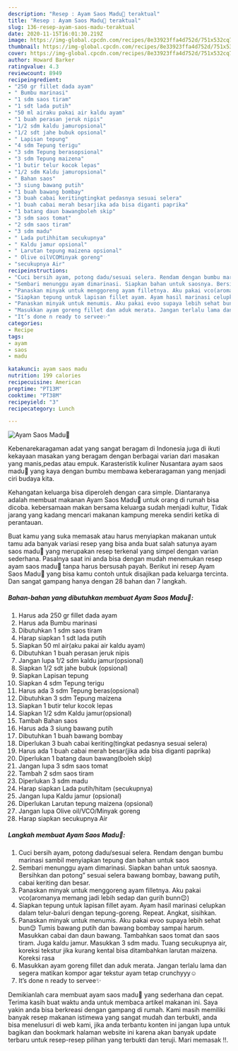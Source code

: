 ```yaml
---
description: "Resep : Ayam Saos Madu🍯 teraktual"
title: "Resep : Ayam Saos Madu🍯 teraktual"
slug: 136-resep-ayam-saos-madu-teraktual
date: 2020-11-15T16:01:30.219Z
image: https://img-global.cpcdn.com/recipes/8e33923ffa4d752d/751x532cq70/ayam-saos-madu🍯-foto-resep-utama.jpg
thumbnail: https://img-global.cpcdn.com/recipes/8e33923ffa4d752d/751x532cq70/ayam-saos-madu🍯-foto-resep-utama.jpg
cover: https://img-global.cpcdn.com/recipes/8e33923ffa4d752d/751x532cq70/ayam-saos-madu🍯-foto-resep-utama.jpg
author: Howard Barker
ratingvalue: 4.3
reviewcount: 8949
recipeingredient:
- "250 gr fillet dada ayam"
- " Bumbu marinasi"
- "1 sdm saos tiram"
- "1 sdt lada putih"
- "50 ml airaku pakai air kaldu ayam"
- "1 buah perasan jeruk nipis"
- "1/2 sdm kaldu jamuropsional"
- "1/2 sdt jahe bubuk opsional"
- " Lapisan tepung"
- "4 sdm Tepung terigu"
- "3 sdm Tepung berasopsional"
- "3 sdm Tepung maizena"
- "1 butir telur kocok lepas"
- "1/2 sdm Kaldu jamuropsional"
- " Bahan saos"
- "3 siung bawang putih"
- "1 buah bawang bombay"
- "3 buah cabai keritingtingkat pedasnya sesuai selera"
- "1 buah cabai merah besarjika ada bisa diganti paprika"
- "1 batang daun bawangboleh skip"
- "3 sdm saos tomat"
- "2 sdm saos tiram"
- "3 sdm madu"
- " Lada putihhitam secukupnya"
- " Kaldu jamur opsional"
- " Larutan tepung maizena opsional"
- " Olive oilVCOMinyak goreng"
- "secukupnya Air"
recipeinstructions:
- "Cuci bersih ayam, potong dadu/sesuai selera. Rendam dengan bumbu marinasi sambil menyiapkan tepung dan bahan untuk saos"
- "Sembari menunggu ayam dimarinasi. Siapkan bahan untuk saosnya. Bersihkan dan potong” sesuai selera bawang bombay, bawang putih, cabai keriting dan besar."
- "Panaskan minyak untuk menggoreng ayam filletnya. Aku pakai vco(aromanya memang jadi lebih sedap dan gurih bunn😌)"
- "Siapkan tepung untuk lapisan fillet ayam. Ayam hasil marinasi celupkan dalam telur-baluri dengan tepung-goreng. Repeat. Angkat, sisihkan."
- "Panaskan minyak untuk menumis. Aku pakai evoo supaya lebih sehat bun😌 Tumis bawang putih dan bawang bombay sampai harum. Masukkan cabai dan daun bawang. Tambahkan saos tomat dan saos tiram. Juga kaldu jamur. Masukkan 3 sdm madu. Tuang secukupnya air, koreksi tekstur jika kurang kental bisa ditambahkan larutan maizena. Koreksi rasa"
- "Masukkan ayam goreng fillet dan aduk merata. Jangan terlalu lama dan segera matikan kompor agar tekstur ayam tetap crunchyyy☺️"
- "It’s done n ready to servee✨"
categories:
- Recipe
tags:
- ayam
- saos
- madu

katakunci: ayam saos madu 
nutrition: 199 calories
recipecuisine: American
preptime: "PT13M"
cooktime: "PT38M"
recipeyield: "3"
recipecategory: Lunch

---
```



![Ayam Saos Madu🍯](https://img-global.cpcdn.com/recipes/8e33923ffa4d752d/751x532cq70/ayam-saos-madu🍯-foto-resep-utama.jpg)

Kebenarekaragaman adat yang sangat beragam di Indonesia juga di ikuti kekayaan masakan yang beragam dengan berbagai varian dari masakan yang manis,pedas atau empuk. Karasteristik kuliner Nusantara ayam saos madu🍯 yang kaya dengan bumbu membawa keberaragaman yang menjadi ciri budaya kita.


Kehangatan keluarga bisa diperoleh dengan cara simple. Diantaranya adalah membuat makanan Ayam Saos Madu🍯 untuk orang di rumah bisa dicoba. kebersamaan makan bersama keluarga sudah menjadi kultur, Tidak jarang yang kadang mencari makanan kampung mereka sendiri ketika di perantauan.



Buat kamu yang suka memasak atau harus menyiapkan makanan untuk tamu ada banyak variasi resep yang bisa anda buat salah satunya ayam saos madu🍯 yang merupakan resep terkenal yang simpel dengan varian sederhana. Pasalnya saat ini anda bisa dengan mudah menemukan resep ayam saos madu🍯 tanpa harus bersusah payah.
Berikut ini resep Ayam Saos Madu🍯 yang bisa kamu contoh untuk disajikan pada keluarga tercinta. Dan sangat gampang hanya dengan 28 bahan dan 7 langkah.


<!--inarticleads1-->

##### Bahan-bahan yang dibutuhkan membuat Ayam Saos Madu🍯:

1. Harus ada 250 gr fillet dada ayam
1. Harus ada  Bumbu marinasi
1. Dibutuhkan 1 sdm saos tiram
1. Harap siapkan 1 sdt lada putih
1. Siapkan 50 ml air(aku pakai air kaldu ayam)
1. Dibutuhkan 1 buah perasan jeruk nipis
1. Jangan lupa 1/2 sdm kaldu jamur(opsional)
1. Siapkan 1/2 sdt jahe bubuk (opsional)
1. Siapkan  Lapisan tepung
1. Siapkan 4 sdm Tepung terigu
1. Harus ada 3 sdm Tepung beras(opsional)
1. Dibutuhkan 3 sdm Tepung maizena
1. Siapkan 1 butir telur kocok lepas
1. Siapkan 1/2 sdm Kaldu jamur(opsional)
1. Tambah  Bahan saos
1. Harus ada 3 siung bawang putih
1. Dibutuhkan 1 buah bawang bombay
1. Diperlukan 3 buah cabai keriting(tingkat pedasnya sesuai selera)
1. Harus ada 1 buah cabai merah besar(jika ada bisa diganti paprika)
1. Diperlukan 1 batang daun bawang(boleh skip)
1. Jangan lupa 3 sdm saos tomat
1. Tambah 2 sdm saos tiram
1. Diperlukan 3 sdm madu
1. Harap siapkan  Lada putih/hitam (secukupnya)
1. Jangan lupa  Kaldu jamur (opsional)
1. Diperlukan  Larutan tepung maizena (opsional)
1. Jangan lupa  Olive oil/VCO/Minyak goreng
1. Harap siapkan secukupnya Air




<!--inarticleads2-->

##### Langkah membuat  Ayam Saos Madu🍯:

1. Cuci bersih ayam, potong dadu/sesuai selera. Rendam dengan bumbu marinasi sambil menyiapkan tepung dan bahan untuk saos
1. Sembari menunggu ayam dimarinasi. Siapkan bahan untuk saosnya. Bersihkan dan potong” sesuai selera bawang bombay, bawang putih, cabai keriting dan besar.
1. Panaskan minyak untuk menggoreng ayam filletnya. Aku pakai vco(aromanya memang jadi lebih sedap dan gurih bunn😌)
1. Siapkan tepung untuk lapisan fillet ayam. Ayam hasil marinasi celupkan dalam telur-baluri dengan tepung-goreng. Repeat. Angkat, sisihkan.
1. Panaskan minyak untuk menumis. Aku pakai evoo supaya lebih sehat bun😌 Tumis bawang putih dan bawang bombay sampai harum. Masukkan cabai dan daun bawang. Tambahkan saos tomat dan saos tiram. Juga kaldu jamur. Masukkan 3 sdm madu. Tuang secukupnya air, koreksi tekstur jika kurang kental bisa ditambahkan larutan maizena. Koreksi rasa
1. Masukkan ayam goreng fillet dan aduk merata. Jangan terlalu lama dan segera matikan kompor agar tekstur ayam tetap crunchyyy☺️
1. It’s done n ready to servee✨




Demikianlah cara membuat ayam saos madu🍯 yang sederhana dan cepat. Terima kasih buat waktu anda untuk membaca artikel makanan ini. Saya yakin anda bisa berkreasi dengan gampang di rumah. Kami masih memiliki banyak resep makanan istimewa yang sangat mudah dan terbukti, anda bisa menelusuri di web kami, jika anda terbantu konten ini jangan lupa untuk bagikan dan bookmark halaman website ini karena akan banyak update terbaru untuk resep-resep pilihan yang terbukti dan teruji. Mari memasak !!. 
